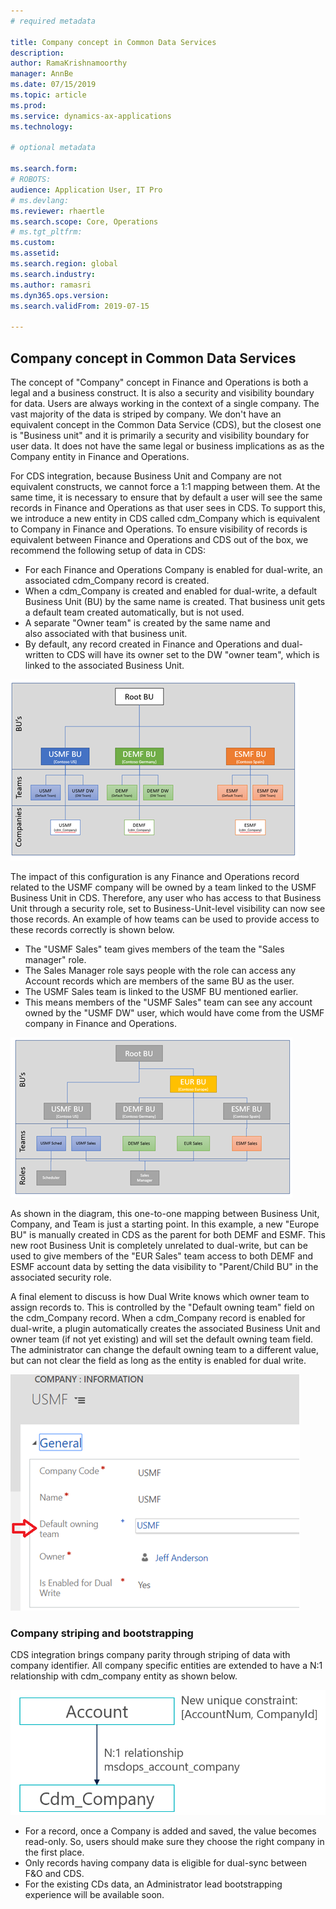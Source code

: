 ```yaml
---
# required metadata

title: Company concept in Common Data Services
description: 
author: RamaKrishnamoorthy 
manager: AnnBe
ms.date: 07/15/2019
ms.topic: article
ms.prod: 
ms.service: dynamics-ax-applications
ms.technology: 

# optional metadata

ms.search.form: 
# ROBOTS: 
audience: Application User, IT Pro
# ms.devlang: 
ms.reviewer: rhaertle
ms.search.scope: Core, Operations
# ms.tgt_pltfrm: 
ms.custom: 
ms.assetid: 
ms.search.region: global
ms.search.industry: 
ms.author: ramasri
ms.dyn365.ops.version: 
ms.search.validFrom: 2019-07-15

---
```



## Company concept in Common Data Services

The concept of "Company" concept in Finance and Operations is both a legal and a business construct. It is also a security and visibility boundary for data. Users are always working in the context of a single company. The vast majority of the data is striped by company. We don't have an equivalent concept in the Common Data Service (CDS), but the closest one is "Business unit" and it is primarily a security and visibility boundary for user data. It does not have the same legal or business implications as as the Company entity in Finance and Operations. 

For CDS integration, because Business Unit and Company are not equivalent constructs, we cannot force a 1:1 mapping between them. At the same time, it is necessary to ensure that by default a user will see the same records in Finance and Operations as that user sees in CDS. To support this, we introduce a new entity in CDS called cdm\_Company which is equivalent to Company in Finance and Operations. To ensure visibility of records is equivalent between Finance and Operations and CDS out of the box, we recommend the following setup of data in CDS: 

+ For each Finance and Operations Company is enabled for dual-write, an associated cdm\_Company record is created. 
+ When a cdm\_Company is created and enabled for dual-write, a default Business Unit (BU) by the same name is created. That business unit gets a default team created automatically, but is not used.
+ A separate "Owner team" is created by the same name and also associated with that business unit. 
+ By default, any record created in Finance and Operations and dual-written to CDS will have its owner set to the DW "owner team", which is linked to the associated Business Unit. 

![company 1](media/dual-write-company-1.png)

The impact of this configuration is any Finance and Operations record related to the USMF company will be owned by a team linked to the USMF Business Unit in CDS. Therefore, any user who has access to that Business Unit through a security role, set to Business-Unit-level visibility can now see those records. An example of how teams can be used to provide access to these records correctly is shown below. 

+ The "USMF Sales" team gives members of the team the "Sales manager" role. 
+ The Sales Manager role says people with the role can access any Account records which are members of the same BU as the user. 
+ The USMF Sales team is linked to the USMF BU mentioned earlier.  
+ This means members of the "USMF Sales" team can see any account owned by the "USMF DW" user, which would have come from the USMF company in Finance and Operations. 

![company 1](media/dual-write-company-2.png)

As shown in the diagram, this one-to-one mapping between Business Unit, Company, and Team is just a starting point. In this example, a new "Europe BU" is manually created in CDS as the parent for both DEMF and ESMF. This new root Business Unit is completely unrelated to dual-write, but can be used to give members of the "EUR Sales" team access to both DEMF and ESMF account data by setting the data visibility to "Parent/Child BU" in the associated security role. 

A final element to discuss is how Dual Write knows which owner team to assign records to. This is controlled by the "Default owning team" field on the cdm\_Company record. When a cdm\_Company record is enabled for dual-write, a plugin automatically creates the associated Business Unit and owner team (if not yet existing) and will set the default owning team field. The administrator can change the default owning team to a different value, but can not clear the field as long as the entity is enabled for dual write. 

![default](media/dual-write-default-owning-team.png)

### Company striping and bootstrapping

CDS integration brings company parity through striping of data with company identifier. All company specific entities are extended to have a N:1 relationship with cdm\_company entity as shown below.

![default](media/dual-write-bootstrapping.png)

+ For a record, once a Company is added and saved, the value becomes read-only.​ So, users should make sure they choose the right company in the first place.
+ Only records having company data is eligible for dual-sync between F&O and CDS.
+ For the existing CDs data, an Administrator lead bootstrapping experience will be available soon.

